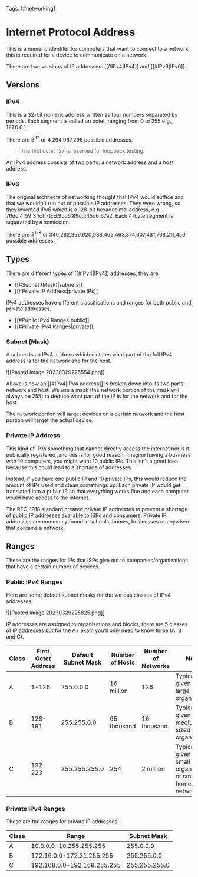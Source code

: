 Tags: [#networking]

# Internet Protocol Address

This is a numeric identifer for computers that want to connect to a network, this is required for a device to communicate on a network.

There are two versions of IP addresses: [[#IPv4|IPv4]] and [[#IPv6|IPv6]].

## Versions

### IPv4

This is a 32-bit numeric address written as four numbers separated by periods. Each segment is called an octet, ranging from 0 to 255 e.g., 127.0.0.1.

There are $2^{32}$ or 4,294,967,296 possible addresses.

>The first octet 127 is reserved for loopback testing.

An IPv4 address consists of two parts: a network address and a host address.

### IPv6

The original architects of networking thought that IPv4 would suffice and that we wouldn't run out of possible IP addresses. They were wrong, so they invented IPv6 which is a 128-bit hexadecimal address, e.g., 76dc:4f59:34cf:71cd:9dc6:89cd:45d6:67a2. Each 4-byte segment is separated by a semicolon.

There are $2^{128}$ or 340,282,366,920,938,463,463,374,607,431,768,211,456 possible addresses.

## Types

There are different types of [[#IPv4|IPv4]] addresses, they are:

- [[#Subnet (Mask)|subnets]]
- [[#Private IP Address|private IPs]]

IPv4 addresses have different classifications and ranges for both public and private addresses.

- [[#Public IPv4 Ranges|public]]
- [[#Private IPv4 Ranges|private]]

### Subnet (Mask)

A subnet is an IPv4 address which dictates what part of the full IPv4 address is for the network and for the host.

![[Pasted image 20230329225554.png]]

Above is how an [[#IPv4|IPv4 address]] is broken down into its two parts: network and host. We use a mask (the network portion of the mask will always be 255) to deduce what part of the IP is for the network and for the host.

The network portion will target devices on a certain network and the host portion will target the actual device.

### Private IP Address

This kind of IP is something that cannot directly access the internet nor is it publically registered ,and this is for good reason. Imagine having a business with 10 computers, you might want 10 public IPs. This isn't a good idea because this could lead to a shortage of addresses.

Instead, if you have one public IP and 10 private IPs, this would reduce the amount of IPs used and clean somethings up. Each private IP would get translated into a public IP so that everything works fine and each computer would have access to the internet.

The RFC-1918 standard created private IP addresses to prevent a shortage of public IP addresses available to ISPs and consumers. Private IP addresses are commonly found in schools, homes, businesses or anywhere that contains a network.

## Ranges

These are the ranges for IPs that ISPs give out to companies/organizations that have a certain number of devices.

### Public IPv4 Ranges

Here are some default subnet masks for the various classes of IPv4 addresses:

![[Pasted image 20230329225825.png]]

IP addresses are assigned to organizations and blocks, there are 5 classes of IP addresses but for the A+ exam you'll only need to know three (A, B and C).

|Class|First Octet Address|Default Subnet Mask|Number of Hosts|Number of Networks|Notes|
|-|-|-|-|-|-|
|A|1-126|255.0.0.0|16 million|126|Typically given to large organizations|
|B|128-191|255.255.0.0|65 thousand|16 thousand|Typically given to medium sized organizations|
|C|192-223|255.255.255.0|254|2 million|Typically given to small organizations or small home networks|

### Private IPv4 Ranges

These are the ranges for private IP addresses:

|Class|Range|Subnet Mask|
|-|-|-|
|A|10.0.0.0-10.255.255.255|255.0.0.0|
|B|172.16.0.0-172.31.255.255|255.255.0.0|
|C|192.168.0.0-192.168.255.255|255.255.255.0|
